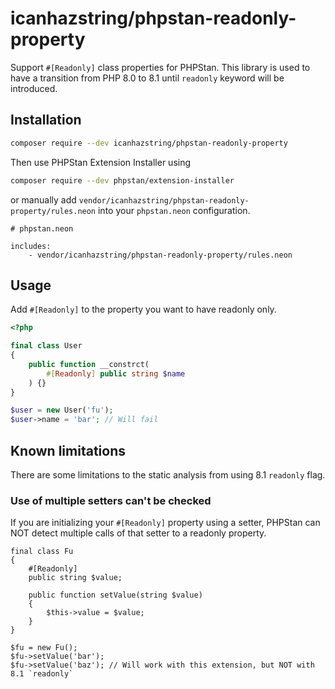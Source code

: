 # icanhazstring/phpstan-readonly-property
Support `#[Readonly]` class properties for PHPStan.
This library is used to have a transition from PHP 8.0 to 8.1 until `readonly`
keyword will be introduced.

## Installation

```bash
composer require --dev icanhazstring/phpstan-readonly-property
```

Then use PHPStan Extension Installer using

```bash
composer require --dev phpstan/extension-installer
```

or manually add `vendor/icanhazstring/phpstan-readonly-property/rules.neon` into your `phpstan.neon` configuration.

```neon
# phpstan.neon

includes:
    - vendor/icanhazstring/phpstan-readonly-property/rules.neon
```

## Usage
Add `#[Readonly]` to the property you want to have readonly only.

```php
<?php

final class User
{
    public function __constrct(
        #[Readonly] public string $name
    ) {}
}

$user = new User('fu');
$user->name = 'bar'; // Will fail
```

## Known limitations
There are some limitations to the static analysis from using 8.1 `readonly` flag.

### Use of multiple setters can't be checked
If you are initializing your `#[Readonly]` property using a setter, PHPStan can NOT detect
multiple calls of that setter to a readonly property.

```
final class Fu
{
    #[Readonly]
    public string $value;

    public function setValue(string $value)
    {
        $this->value = $value;
    }
}

$fu = new Fu();
$fu->setValue('bar');
$fu->setValue('baz'); // Will work with this extension, but NOT with 8.1 `readonly`
```
